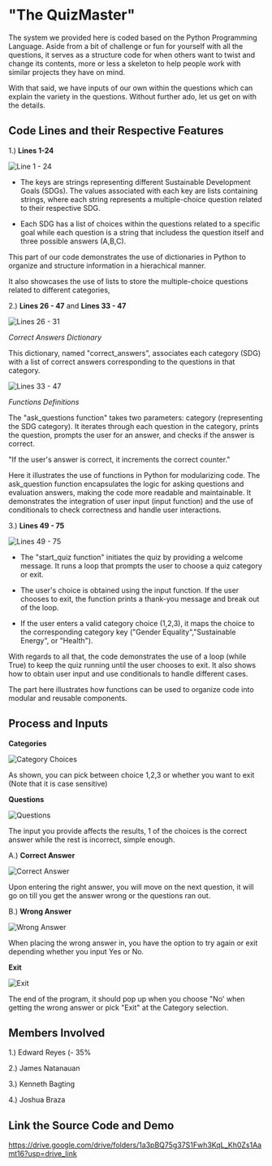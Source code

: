# "The QuizMaster"

The system we provided here is coded based on the Python Programming Language. Aside from a bit of challenge or fun for yourself with all the questions, it serves as a structure code for when others want to twist and change its contents, more or less a skeleton to help people work with similar projects they have on mind.

With that said, we have inputs of our own within the questions which can explain the variety in the questions. Without further ado, let us get on with the details.


## Code Lines and their Respective Features


1.) **Lines 1-24**

![Line 1 - 24](https://github.com/JohnEdwardVReyes/JohnEdwardVReyes/assets/153410042/02b05286-55ca-488c-8edf-1a58a63d6413)

- The keys are strings representing different Sustainable Development Goals (SDGs). The values associated with each key are lists containing strings, where each string represents a multiple-choice question related to their respective SDG.

- Each SDG has a list of choices within the questions related to a specific goal while each question is a string that includess the question itself and three possible answers (A,B,C).

This part of our code demonstrates the use of dictionaries in Python to organize and structure information in a hierachical manner.

It also showcases the use of lists to store the multiple-choice questions related to different categories,

2.) **Lines 26 - 47** and **Lines 33 - 47**

![Lines 26 - 31](https://github.com/JohnEdwardVReyes/JohnEdwardVReyes/assets/153410042/c2bb2aa9-7540-4945-a9ca-5b3f4a7d8089)

*Correct Answers Dictionary*

This dictionary, named "correct_answers", associates each category (SDG) with a list of correct answers corresponding to the questions in that category.

![Lines 33 - 47](https://github.com/JohnEdwardVReyes/JohnEdwardVReyes/assets/153410042/04577d27-974d-4f56-9eb6-f1be95484bf6)

*Functions Definitions*

The "ask_questions function" takes two parameters: category (representing the SDG category). It iterates through each question in the category, prints the question, prompts the user for an answer, and checks if the answer is correct.

"If the user's answer is correct, it increments the correct counter."

Here it illustrates the use of functions in Python for modularizing code. The ask_question function encapsulates the logic for asking questions and evaluation answers, making the code more readable and maintainable. It demonstrates the integration of user input (input function) and the use of conditionals to check correctness and handle user interactions.

3.) **Lines 49 - 75**

![Lines 49 - 75](https://github.com/JohnEdwardVReyes/JohnEdwardVReyes/assets/153410042/1e4478af-9038-46bd-a9cc-00a2f641a023)

- The "start_quiz function" initiates the quiz by providing a welcome message. It runs a loop that prompts the user to choose a quiz category or exit.

- The user's choice is obtained using the input function. If the user chooses to exit, the function prints a thank-you message and break out of the loop.

- If the user enters a valid category choice (1,2,3), it maps the choice to the corresponding category key ("Gender Equality","Sustainable Energy", or "Health").

With regards to all that, the code demonstrates the use of a loop (while True) to keep the quiz running until the user chooses to exit. It also shows how to obtain user input and use conditionals to handle different cases.

The part here illustrates how functions can be used to organize code into modular and reusable components.

## Process and Inputs

**Categories**

![Category Choices](https://github.com/JohnEdwardVReyes/JohnEdwardVReyes/assets/153410042/f3db043d-adfe-44de-b850-9f53a40dc597)

As shown, you can pick between choice 1,2,3 or whether you want to exit (Note that it is case sensitive)


**Questions**

![Questions](https://github.com/JohnEdwardVReyes/JohnEdwardVReyes/assets/153410042/a021a1da-9d85-4b35-9613-3e8ec22832bb)

The input you provide affects the results, 1 of the choices is the correct answer while the rest is incorrect, simple enough.


A.) **Correct Answer**

![Correct Answer](https://github.com/JohnEdwardVReyes/JohnEdwardVReyes/assets/153410042/9f458884-b38a-4619-aa05-a31314d7ed79)

Upon entering the right answer, you will move on the next question, it will go on till you get the answer wrong or the questions ran out.


B.) **Wrong Answer**

![Wrong Answer](https://github.com/JohnEdwardVReyes/JohnEdwardVReyes/assets/153410042/0a7cdab5-3f46-4231-909b-eea6ba308f99)

When placing the wrong answer in, you have the option to try again or exit depending whether you input Yes or No.


**Exit**

![Exit](https://github.com/JohnEdwardVReyes/JohnEdwardVReyes/assets/153410042/8ab36f57-7ab3-4651-961b-bd21666e51d2)

The end of the program, it should pop up when you choose "No' when getting the wrong answer or pick "Exit" at the Category selection.


## Members Involved

1.) Edward Reyes (- 35%

2.) James Natanauan

3.) Kenneth Bagting

4.) Joshua Braza

## Link the Source Code and Demo

https://drive.google.com/drive/folders/1a3pBQ75g37S1Fwh3KqL_Kh0Zs1Aamt16?usp=drive_link
